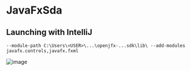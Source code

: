 # JavaFxSda

## Launching with IntelliJ 
```
--module-path C:\Users\<USER>\...\openjfx-...sdk\lib\ --add-modules javafx.controls,javafx.fxml
```

![image](https://user-images.githubusercontent.com/7895269/94984884-a8f83880-0559-11eb-9953-4c5a0017d790.png)
